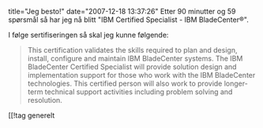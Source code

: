 title="Jeg besto!"
date="2007-12-18 13:37:26"
Etter 90 minutter og 59 spørsmål så har jeg nå blitt "IBM Certified Specialist - IBM BladeCenter®".

I følge sertifiseringen så skal jeg kunne følgende:
<blockquote>This certification validates the skills required to plan and design, install, configure and maintain IBM BladeCenter systems. The IBM BladeCenter Certified Specialist will provide solution design and implementation support for those who work with the IBM BladeCenter technologies. This certified person will also work to provide longer-term technical support activities including problem solving and resolution.</blockquote>

[[!tag  generelt
